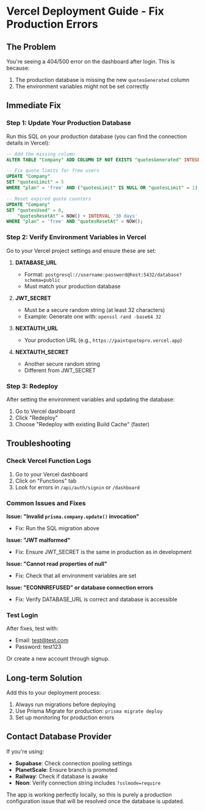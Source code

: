 # Vercel Deployment Guide - Fix Production Errors

## The Problem
You're seeing a 404/500 error on the dashboard after login. This is because:
1. The production database is missing the new `quotesGenerated` column
2. The environment variables might not be set correctly

## Immediate Fix

### Step 1: Update Your Production Database
Run this SQL on your production database (you can find the connection details in Vercel):

```sql
-- Add the missing column
ALTER TABLE "Company" ADD COLUMN IF NOT EXISTS "quotesGenerated" INTEGER DEFAULT 0;

-- Fix quote limits for free users
UPDATE "Company" 
SET "quotesLimit" = 5 
WHERE "plan" = 'free' AND ("quotesLimit" IS NULL OR "quotesLimit" = 1);

-- Reset expired quote counters
UPDATE "Company" 
SET "quotesUsed" = 0,
    "quotesResetAt" = NOW() + INTERVAL '30 days'
WHERE "plan" = 'free' AND "quotesResetAt" < NOW();
```

### Step 2: Verify Environment Variables in Vercel
Go to your Vercel project settings and ensure these are set:

1. **DATABASE_URL** 
   - Format: `postgresql://username:password@host:5432/database?schema=public`
   - Must match your production database

2. **JWT_SECRET**
   - Must be a secure random string (at least 32 characters)
   - Example: Generate one with: `openssl rand -base64 32`

3. **NEXTAUTH_URL**
   - Your production URL (e.g., `https://paintquotepro.vercel.app`)

4. **NEXTAUTH_SECRET**
   - Another secure random string
   - Different from JWT_SECRET

### Step 3: Redeploy
After setting the environment variables and updating the database:
1. Go to Vercel dashboard
2. Click "Redeploy" 
3. Choose "Redeploy with existing Build Cache" (faster)

## Troubleshooting

### Check Vercel Function Logs
1. Go to your Vercel dashboard
2. Click on "Functions" tab
3. Look for errors in `/api/auth/signin` or `/dashboard`

### Common Issues and Fixes

**Issue: "Invalid `prisma.company.update()` invocation"**
- Fix: Run the SQL migration above

**Issue: "JWT malformed"**
- Fix: Ensure JWT_SECRET is the same in production as in development

**Issue: "Cannot read properties of null"**
- Fix: Check that all environment variables are set

**Issue: "ECONNREFUSED" or database connection errors**
- Fix: Verify DATABASE_URL is correct and database is accessible

### Test Login
After fixes, test with:
- Email: test@test.com
- Password: test123

Or create a new account through signup.

## Long-term Solution

Add this to your deployment process:
1. Always run migrations before deploying
2. Use Prisma Migrate for production: `prisma migrate deploy`
3. Set up monitoring for production errors

## Contact Database Provider

If you're using:
- **Supabase**: Check connection pooling settings
- **PlanetScale**: Ensure branch is promoted
- **Railway**: Check if database is awake
- **Neon**: Verify connection string includes `?sslmode=require`

The app is working perfectly locally, so this is purely a production configuration issue that will be resolved once the database is updated.